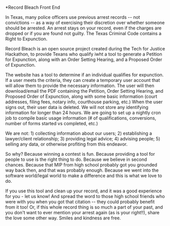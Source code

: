 *Record Bleach Front End

In Texas, many police officers use previous arrest records -- not convictions -- as a way of exercising their discretion over whether someone should be arrested. An arrest stays on your record, even if the charges are dropped or if you are found not guilty. The Texas Criminal Code contains a Right to Expunction.

Record Bleach is an open source project created during the Tech for Justice Hackathon, to provide Texans who qualify iwht a tool to generate a Petition for Expunction, along with an Order Setting Hearing, and a Proposed Order of Expunction. 

The website has a tool to determine if an individual qualifies for expunction. If a user meets the criteria, they can create a temporary user account that will allow them to provide the necessary information. The user will then download/email the PDF containing the Petition, Order Setting Hearing, and Proposed Order of Expunction, along with some basic information (court addresses, filing fees, notary info, courthouse parking, etc.)  When the user signs out, their user data is deleted. We will not store any identifying information for longer than 24 hours. We are going to set up a nightly cron job to compile basic usage information (# of qualifications, conversions, number of forms started vs completed, etc.)

We are not: 1) collecting information about our users; 2) establishing a lawyer/client relationship; 3) providing legal advice; 4) advising people; 5) selling any data, or otherwise profiting from this endeavor. 

So why? Because winning a contest is fun. Because providing a tool for people to use is the right thing to do. Because we believe in second chances. Because that MIP from high school probably got you grounded way back then, and that was probably enough. Because we went into the software world/legal world to make a difference and this is what we love to do. 

If you use this tool and clean up your record, and it was a good experience for you - let us know! And spread the word to those high school friends who were with you when you got that citation -- they could probably benefit from it too! Or, if this whole record thing is so much a part of your past, and you don't want to ever mention your arrest again (as is your right!!), share the love some other way. Smiles and kindness are free.
